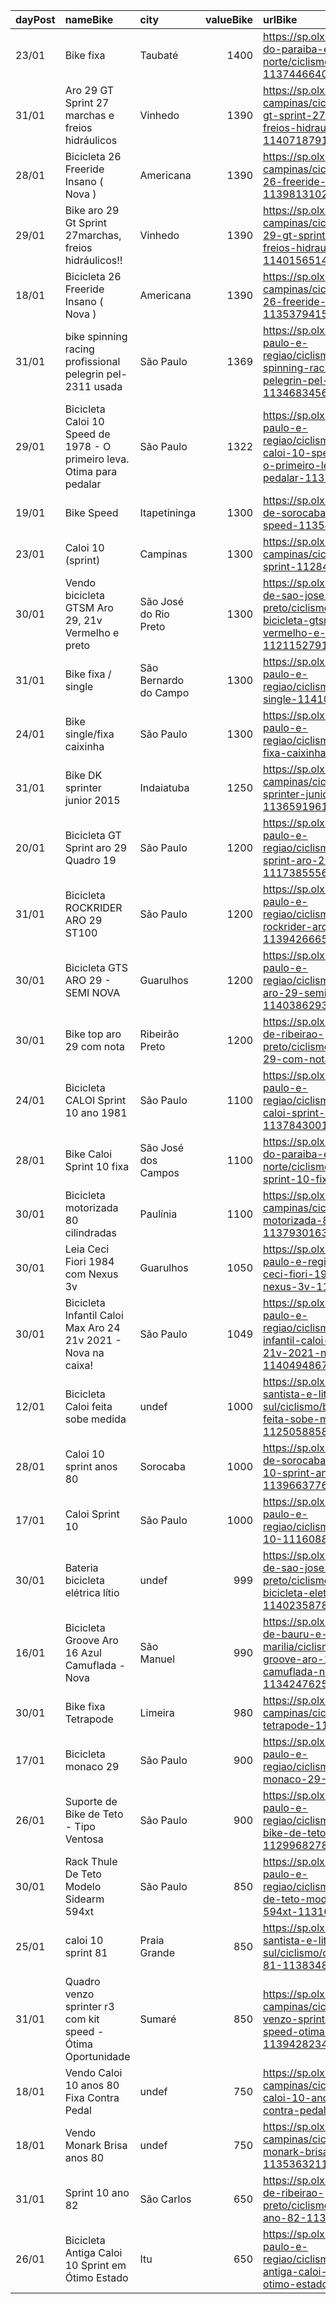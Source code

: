 | dayPost   | nameBike                                                               | city                  |   valueBike | urlBike                                                                                                                          |
|:----------|:-----------------------------------------------------------------------|:----------------------|------------:|:---------------------------------------------------------------------------------------------------------------------------------|
| 23/01     | Bike fixa                                                              | Taubaté               |        1400 | https://sp.olx.com.br/vale-do-paraiba-e-litoral-norte/ciclismo/bike-fixa-1137446640                                              |
| 31/01     | Aro 29 GT Sprint 27 marchas e freios hidráulicos                       | Vinhedo               |        1390 | https://sp.olx.com.br/grande-campinas/ciclismo/aro-29-gt-sprint-27-marchas-e-freios-hidraulicos-1140718791                       |
| 28/01     | Bicicleta 26 Freeride Insano ( Nova )                                  | Americana             |        1390 | https://sp.olx.com.br/grande-campinas/ciclismo/bicicleta-26-freeride-insano-nova-1139813102                                      |
| 29/01     | Bike aro 29 Gt Sprint 27marchas, freios hidráulicos!!                  | Vinhedo               |        1390 | https://sp.olx.com.br/grande-campinas/ciclismo/bike-aro-29-gt-sprint-27marchas-freios-hidraulicos-1140156514                     |
| 18/01     | Bicicleta 26 Freeride Insano ( Nova )                                  | Americana             |        1390 | https://sp.olx.com.br/grande-campinas/ciclismo/bicicleta-26-freeride-insano-nova-1135379415                                      |
| 31/01     | bike spinning racing profissional pelegrin pel-2311 usada              | São Paulo             |        1369 | https://sp.olx.com.br/sao-paulo-e-regiao/ciclismo/bike-spinning-racing-profissional-pelegrin-pel-2311-usada-1134683456           |
| 29/01     | Bicicleta Caloi 10 Speed de 1978 - O primeiro leva. Otima para pedalar | São Paulo             |        1322 | https://sp.olx.com.br/sao-paulo-e-regiao/ciclismo/bicicleta-caloi-10-speed-de-1978-o-primeiro-leva-otima-para-pedalar-1131070849 |
| 19/01     | Bike Speed                                                             | Itapetininga          |        1300 | https://sp.olx.com.br/regiao-de-sorocaba/ciclismo/bike-speed-1135421698                                                          |
| 23/01     | Caloi 10 (sprint)                                                      | Campinas              |        1300 | https://sp.olx.com.br/grande-campinas/ciclismo/caloi-10-sprint-1128439557                                                        |
| 30/01     | Vendo bicicleta GTSM Aro 29, 21v Vermelho e preto                      | São José do Rio Preto |        1300 | https://sp.olx.com.br/regiao-de-sao-jose-do-rio-preto/ciclismo/vendo-bicicleta-gtsm-aro-29-21v-vermelho-e-preto-1121152791       |
| 31/01     | Bike fixa / single                                                     | São Bernardo do Campo |        1300 | https://sp.olx.com.br/sao-paulo-e-regiao/ciclismo/bike-fixa-single-1141054440                                                    |
| 24/01     | Bike single/fixa caixinha                                              | São Paulo             |        1300 | https://sp.olx.com.br/sao-paulo-e-regiao/ciclismo/bike-single-fixa-caixinha-1137824886                                           |
| 31/01     | Bike DK sprinter junior 2015                                           | Indaiatuba            |        1250 | https://sp.olx.com.br/grande-campinas/ciclismo/bike-dk-sprinter-junior-2015-1136591961                                           |
| 20/01     | Bicicleta GT Sprint aro 29 Quadro 19                                   | São Paulo             |        1200 | https://sp.olx.com.br/sao-paulo-e-regiao/ciclismo/bicicleta-gt-sprint-aro-29-quadro-19-1117385556                                |
| 31/01     | Bicicleta ROCKRIDER ARO 29 ST100                                       | São Paulo             |        1200 | https://sp.olx.com.br/sao-paulo-e-regiao/ciclismo/bicicleta-rockrider-aro-29-st100-1139426665                                    |
| 30/01     | Bicicleta GTS ARO 29 - SEMI NOVA                                       | Guarulhos             |        1200 | https://sp.olx.com.br/sao-paulo-e-regiao/ciclismo/bicicleta-gts-aro-29-semi-nova-1140386293                                      |
| 30/01     | Bike top aro 29 com nota                                               | Ribeirão Preto        |        1200 | https://sp.olx.com.br/regiao-de-ribeirao-preto/ciclismo/bike-top-aro-29-com-nota-1135326732                                      |
| 24/01     | Bicicleta CALOI Sprint 10 ano 1981                                     | São Paulo             |        1100 | https://sp.olx.com.br/sao-paulo-e-regiao/ciclismo/bicicleta-caloi-sprint-10-ano-1981-1137843001                                  |
| 28/01     | Bike Caloi Sprint 10 fixa                                              | São José dos Campos   |        1100 | https://sp.olx.com.br/vale-do-paraiba-e-litoral-norte/ciclismo/bike-caloi-sprint-10-fixa-1139638226                              |
| 30/01     | Bicicleta motorizada 80 cilindradas                                    | Paulínia              |        1100 | https://sp.olx.com.br/grande-campinas/ciclismo/bicicleta-motorizada-80-cilindradas-1137930163                                    |
| 30/01     | Leia Ceci Fiori 1984 com Nexus 3v                                      | Guarulhos             |        1050 | https://sp.olx.com.br/sao-paulo-e-regiao/ciclismo/leia-ceci-fiori-1984-com-nexus-3v-1136867662                                   |
| 30/01     | Bicicleta Infantil Caloi Max Aro 24 21v 2021 - Nova na caixa!          | São Paulo             |        1049 | https://sp.olx.com.br/sao-paulo-e-regiao/ciclismo/bicicleta-infantil-caloi-max-aro-24-21v-2021-nova-na-caixa-1140494867          |
| 12/01     | Bicicleta Caloi feita sobe medida                                      | undef                 |        1000 | https://sp.olx.com.br/baixada-santista-e-litoral-sul/ciclismo/bicicleta-caloi-feita-sobe-medida-1125058858                       |
| 28/01     | Caloi 10 sprint anos 80                                                | Sorocaba              |        1000 | https://sp.olx.com.br/regiao-de-sorocaba/ciclismo/caloi-10-sprint-anos-80-1139663776                                             |
| 17/01     | Caloi Sprint 10                                                        | São Paulo             |        1000 | https://sp.olx.com.br/sao-paulo-e-regiao/ciclismo/caloi-sprint-10-1116088558                                                     |
| 30/01     | Bateria bicicleta elétrica lítio                                       | undef                 |         999 | https://sp.olx.com.br/regiao-de-sao-jose-do-rio-preto/ciclismo/bateria-bicicleta-eletrica-litio-1140235878                       |
| 16/01     | Bicicleta Groove Aro 16  Azul Camuflada - Nova                         | São Manuel            |         990 | https://sp.olx.com.br/regiao-de-bauru-e-marilia/ciclismo/bicicleta-groove-aro-16-azul-camuflada-nova-1134247625                  |
| 30/01     | Bike fixa Tetrapode                                                    | Limeira               |         980 | https://sp.olx.com.br/grande-campinas/ciclismo/bike-fixa-tetrapode-1132508391                                                    |
| 17/01     | Bicicleta monaco 29                                                    | São Paulo             |         900 | https://sp.olx.com.br/sao-paulo-e-regiao/ciclismo/bicicleta-monaco-29-1134439086                                                 |
| 26/01     | Suporte de Bike de Teto - Tipo Ventosa                                 | São Paulo             |         900 | https://sp.olx.com.br/sao-paulo-e-regiao/ciclismo/suporte-de-bike-de-teto-tipo-ventosa-1129968278                                |
| 30/01     | Rack Thule De Teto  Modelo Sidearm 594xt                               | São Paulo             |         850 | https://sp.olx.com.br/sao-paulo-e-regiao/ciclismo/rack-thule-de-teto-modelo-sidearm-594xt-1131642368                             |
| 25/01     | caloi 10 sprint  81                                                    | Praia Grande          |         850 | https://sp.olx.com.br/baixada-santista-e-litoral-sul/ciclismo/caloi-10-sprint-81-1138348460                                      |
| 31/01     | Quadro venzo sprinter r3 com kit speed - Ótima Oportunidade            | Sumaré                |         850 | https://sp.olx.com.br/grande-campinas/ciclismo/quadro-venzo-sprinter-r3-com-kit-speed-otima-oportunidade-1139428234              |
| 18/01     | Vendo Caloi 10 anos 80 Fixa Contra Pedal                               | undef                 |         750 | https://sp.olx.com.br/grande-campinas/ciclismo/vendo-caloi-10-anos-80-fixa-contra-pedal-1135328773                               |
| 18/01     | Vendo Monark Brisa anos 80                                             | undef                 |         750 | https://sp.olx.com.br/grande-campinas/ciclismo/vendo-monark-brisa-anos-80-1135363211                                             |
| 31/01     | Sprint 10 ano 82                                                       | São Carlos            |         650 | https://sp.olx.com.br/regiao-de-ribeirao-preto/ciclismo/sprint-10-ano-82-1133854242                                              |
| 26/01     | Bicicleta Antiga Caloi 10 Sprint em Ótimo Estado                       | Itu                   |         650 | https://sp.olx.com.br/sao-paulo-e-regiao/ciclismo/bicicleta-antiga-caloi-10-sprint-em-otimo-estado-1138898911                    |